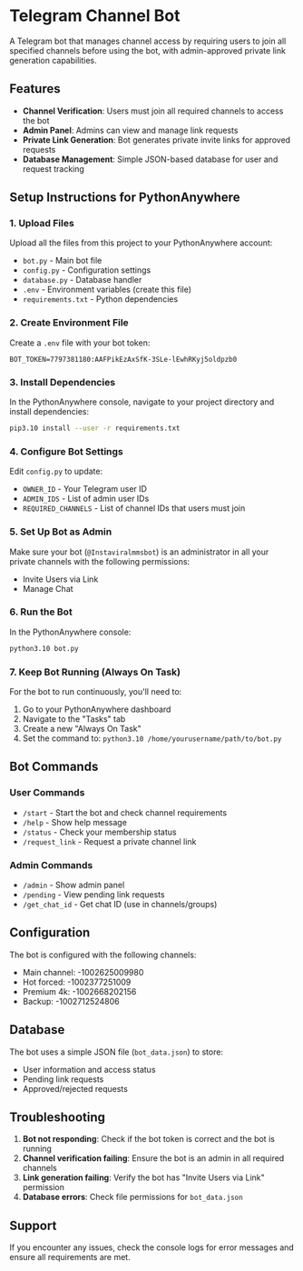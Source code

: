 # Telegram Channel Bot

A Telegram bot that manages channel access by requiring users to join all specified channels before using the bot, with admin-approved private link generation capabilities.

## Features

- **Channel Verification**: Users must join all required channels to access the bot
- **Admin Panel**: Admins can view and manage link requests
- **Private Link Generation**: Bot generates private invite links for approved requests
- **Database Management**: Simple JSON-based database for user and request tracking

## Setup Instructions for PythonAnywhere

### 1. Upload Files

Upload all the files from this project to your PythonAnywhere account:
- `bot.py` - Main bot file
- `config.py` - Configuration settings
- `database.py` - Database handler
- `.env` - Environment variables (create this file)
- `requirements.txt` - Python dependencies

### 2. Create Environment File

Create a `.env` file with your bot token:
```
BOT_TOKEN=7797381180:AAFPikEzAxSfK-3SLe-lEwhRKyj5oldpzb0
```

### 3. Install Dependencies

In the PythonAnywhere console, navigate to your project directory and install dependencies:
```bash
pip3.10 install --user -r requirements.txt
```

### 4. Configure Bot Settings

Edit `config.py` to update:
- `OWNER_ID` - Your Telegram user ID
- `ADMIN_IDS` - List of admin user IDs
- `REQUIRED_CHANNELS` - List of channel IDs that users must join

### 5. Set Up Bot as Admin

Make sure your bot (`@Instaviralmmsbot`) is an administrator in all your private channels with the following permissions:
- Invite Users via Link
- Manage Chat

### 6. Run the Bot

In the PythonAnywhere console:
```bash
python3.10 bot.py
```

### 7. Keep Bot Running (Always On Task)

For the bot to run continuously, you'll need to:
1. Go to your PythonAnywhere dashboard
2. Navigate to the "Tasks" tab
3. Create a new "Always On Task"
4. Set the command to: `python3.10 /home/yourusername/path/to/bot.py`

## Bot Commands

### User Commands
- `/start` - Start the bot and check channel requirements
- `/help` - Show help message
- `/status` - Check your membership status
- `/request_link` - Request a private channel link

### Admin Commands
- `/admin` - Show admin panel
- `/pending` - View pending link requests
- `/get_chat_id` - Get chat ID (use in channels/groups)

## Configuration

The bot is configured with the following channels:
- Main channel: -1002625009980
- Hot forced: -1002377251009
- Premium 4k: -1002668202156
- Backup: -1002712524806

## Database

The bot uses a simple JSON file (`bot_data.json`) to store:
- User information and access status
- Pending link requests
- Approved/rejected requests

## Troubleshooting

1. **Bot not responding**: Check if the bot token is correct and the bot is running
2. **Channel verification failing**: Ensure the bot is an admin in all required channels
3. **Link generation failing**: Verify the bot has "Invite Users via Link" permission
4. **Database errors**: Check file permissions for `bot_data.json`

## Support

If you encounter any issues, check the console logs for error messages and ensure all requirements are met.

